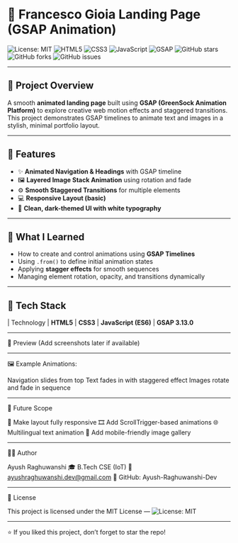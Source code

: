 # 🌟 Francesco Gioia Landing Page (GSAP Animation)

![License: MIT](https://img.shields.io/badge/License-MIT-green.svg)
![HTML5](https://img.shields.io/badge/HTML5-orange.svg)
![CSS3](https://img.shields.io/badge/CSS3-blue.svg)
![JavaScript](https://img.shields.io/badge/JavaScript-yellow.svg)
![GSAP](https://img.shields.io/badge/GSAP-3.13.0-brightgreen.svg)
![GitHub stars](https://img.shields.io/github/stars/Ayush-Raghuwanshi-Dev/Francesco-Gioia-GSAP.svg?style=social)
![GitHub forks](https://img.shields.io/github/forks/Ayush-Raghuwanshi-Dev/Francesco-Gioia-GSAP.svg?style=social)
![GitHub issues](https://img.shields.io/github/issues/Ayush-Raghuwanshi-Dev/Francesco-Gioia-GSAP.svg)

---

## 🎨 Project Overview

A smooth **animated landing page** built using **GSAP (GreenSock Animation Platform)** to explore creative web motion effects and staggered transitions.  
This project demonstrates GSAP timelines to animate text and images in a stylish, minimal portfolio layout.

---

## 🚀 Features

- ✨ **Animated Navigation & Headings** with GSAP timeline  
- 🖼️ **Layered Image Stack Animation** using rotation and fade  
- ⚙️ **Smooth Staggered Transitions** for multiple elements  
- 💻 **Responsive Layout (basic)**  
- 🎨 **Clean, dark-themed UI with white typography**

---

## 🧠 What I Learned

- How to create and control animations using **GSAP Timelines**
- Using `.from()` to define initial animation states  
- Applying **stagger effects** for smooth sequences  
- Managing element rotation, opacity, and transitions dynamically  

---

## 🧩 Tech Stack

| Technology
| **HTML5** 
| **CSS3** 
| **JavaScript (ES6)** 
| **GSAP 3.13.0**

---


📸 Preview
(Add screenshots later if available)

---

🖼️ Example Animations:

Navigation slides from top
Text fades in with staggered effect
Images rotate and fade in sequence

---

🔮 Future Scope

🧭 Make layout fully responsive
🎞️ Add ScrollTrigger-based animations
🌐 Multilingual text animation
📱 Add mobile-friendly image gallery

---

👨‍💻 Author

Ayush Raghuwanshi
🎓 B.Tech CSE (IoT)
📧 ayushraghuwanshi.dev@gmail.com
🔗 GitHub: Ayush-Raghuwanshi-Dev

---

📜 License

This project is licensed under the MIT License — 
![License: MIT](https://img.shields.io/badge/License-MIT-green.svg)

---

⭐ If you liked this project, don’t forget to star the repo!